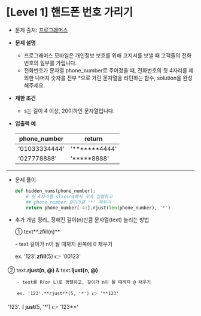 # [Level 1] 핸드폰 번호 가리기

- 문제 출처: [프로그래머스](https://programmers.co.kr/learn/courses/30/lessons/12948)



- **문제 설명**
  - 프로그래머스 모바일은 개인정보 보호를 위해 고지서를 보낼 때 고객들의 전화번호의 일부를 가립니다.
  - 전화번호가 문자열 phone_number로 주어졌을 때, 전화번호의 뒷 4자리를 제외한 나머지 숫자를 전부 *으로 가린 문자열을 리턴하는 함수, solution을 완성해주세요.



- **제한 조건**
  - s는 길이 4 이상, 20이하인 문자열입니다.



- **입출력 예**

  | **phone_number** | **return**    |
  | ---------------- | ------------- |
  | '01033334444'    | '*******4444' |
  | '027778888'      | '*****8888'   |



----

- 문제 풀이

  ```python
  def hidden_nums(phone_number):
      # 뒷 4자리를 slicing해서 우측 정렬하고
      ## phone_number 길이만큼 '*' 채우기
      return phone_number[-4:].rjust(len(phone_number), '*')
  ```



- 추가 개념 정리_ 정해진 길이(n)만큼 문자열(text) 늘리는 방법

   ① text**.zfill(n)**

    \- text 길이가 n이 될 때까지 왼쪽에 0 채우기

    ex. '123'.**zfill**(5) 👉 '00123' 



​		 ② text.**rjust(n, @)** & text.**ljust(n, @)**

  		- text를 R(or L)로 정렬하고, 길이가 n이 될 때까지 @ 채우기

  		ex. '123'.**rjust**(5, '*') 👉 '**123' 

​        		'123'.**ㅣjust**(5, '*') 👉 '123**' 